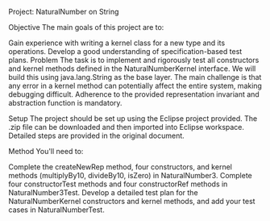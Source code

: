 Project: NaturalNumber on String

Objective
The main goals of this project are to:


Gain experience with writing a kernel class for a new type and its operations.
Develop a good understanding of specification-based test plans.
Problem
The task is to implement and rigorously test all constructors and kernel methods defined in the NaturalNumberKernel interface. We will build this using java.lang.String as the base layer. The main challenge is that any error in a kernel method can potentially affect the entire system, making debugging difficult. Adherence to the provided representation invariant and abstraction function is mandatory.


Setup
The project should be set up using the Eclipse project provided. The .zip file can be downloaded and then imported into Eclipse workspace. Detailed steps are provided in the original document.


Method
You'll need to:

Complete the createNewRep method, four constructors, and kernel methods (multiplyBy10, divideBy10, isZero) in NaturalNumber3.
Complete four constructorTest methods and four constructorRef methods in NaturalNumber3Test.
Develop a detailed test plan for the NaturalNumberKernel constructors and kernel methods, and add your test cases in NaturalNumberTest.

